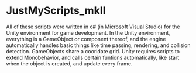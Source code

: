 # JustMyScripts_mkII
All of these scripts were written in c# (in Microsoft Visual Studio) for the Unity environment for game development. 
In the Unity environment, everything is a GameObject or component thereof, and the engine automatically handles basic things like time passing, rendering, and collision detection.
GameObjects share a cooridate grid.
Unity requires scripts to extend Monobehavior, and calls certain funtions automatically, like start when the object is created, and update every frame.
